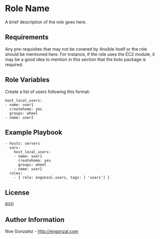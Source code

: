 Role Name
=========

A brief description of the role goes here.

Requirements
------------

Any pre-requisites that may not be covered by Ansible itself or the role should be mentioned here. For instance, if the role uses the EC2 module, it may be a good idea to mention in this section that the boto package is required.

Role Variables
--------------

Create a list of users following this format:
```
host_local_users:
- name: user1
  createhome: yes
  groups: wheel
- name: user2

```

Example Playbook
----------------

    - hosts: servers
      vars:
        host_local_users:
        - name: user1
          createhome: yes
          groups: wheel
        - name: user2
      roles:
        - { role: engonzal.users, tags: [ 'users'] }

License
-------

BSD

Author Information
------------------

Noe Gonzalez - http://engonzal.com
